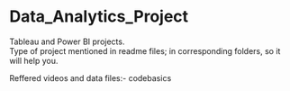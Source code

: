 # Data_Analytics_Project

Tableau and Power BI projects.<br>
Type of project mentioned in readme files; in corresponding folders, so it will help you.


Reffered videos and data files:- codebasics
